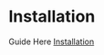 # Installation

Guide Here
[Installation](https://github.com/zeroxploit-lua/zeroxploit-lua.github.io#readme)
